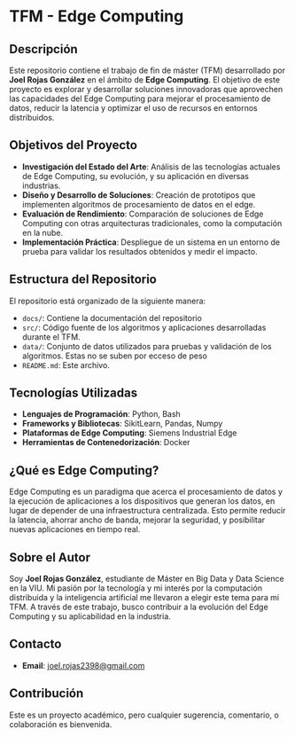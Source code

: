 # TFM - Edge Computing

## Descripción

Este repositorio contiene el trabajo de fin de máster (TFM) desarrollado por **Joel Rojas González** en el ámbito de **Edge Computing**. El objetivo de este proyecto es explorar y desarrollar soluciones innovadoras que aprovechen las capacidades del Edge Computing para mejorar el procesamiento de datos, reducir la latencia y optimizar el uso de recursos en entornos distribuidos.

## Objetivos del Proyecto

- **Investigación del Estado del Arte**: Análisis de las tecnologías actuales de Edge Computing, su evolución, y su aplicación en diversas industrias.
- **Diseño y Desarrollo de Soluciones**: Creación de prototipos que implementen algoritmos de procesamiento de datos en el edge.
- **Evaluación de Rendimiento**: Comparación de soluciones de Edge Computing con otras arquitecturas tradicionales, como la computación en la nube.
- **Implementación Práctica**: Despliegue de un sistema en un entorno de prueba para validar los resultados obtenidos y medir el impacto.

## Estructura del Repositorio

El repositorio está organizado de la siguiente manera:

- `docs/`: Contiene la documentación del repositorio
- `src/`: Código fuente de los algoritmos y aplicaciones desarrolladas durante el TFM.
- `data/`: Conjunto de datos utilizados para pruebas y validación de los algoritmos. Estas no se suben por ecceso de peso
- `README.md`: Este archivo.

## Tecnologías Utilizadas

- **Lenguajes de Programación**: Python, Bash
- **Frameworks y Bibliotecas**: SikitLearn, Pandas, Numpy
- **Plataformas de Edge Computing**: Siemens Industrial Edge
- **Herramientas de Contenedorización**: Docker

## ¿Qué es Edge Computing?

Edge Computing es un paradigma que acerca el procesamiento de datos y la ejecución de aplicaciones a los dispositivos que generan los datos, en lugar de depender de una infraestructura centralizada. Esto permite reducir la latencia, ahorrar ancho de banda, mejorar la seguridad, y posibilitar nuevas aplicaciones en tiempo real.

## Sobre el Autor

Soy **Joel Rojas González**, estudiante de Máster en Big Data y Data Science en la VIU. Mi pasión por la tecnología y mi interés por la computación distribuida y la inteligencia artificial me llevaron a elegir este tema para mi TFM. A través de este trabajo, busco contribuir a la evolución del Edge Computing y su aplicabilidad en la industria.

## Contacto

- **Email**: [joel.rojas2398@gmail.com](mailto:joel.rojas2398@gmail.com)

## Contribución

Este es un proyecto académico, pero cualquier sugerencia, comentario, o colaboración es bienvenida.